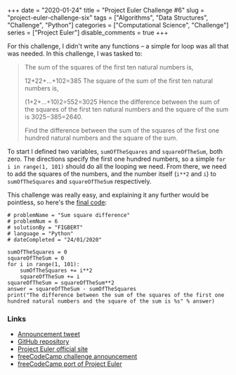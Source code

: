 +++ 
date = "2020-01-24"
title = "Project Euler Challenge #6"
slug = "project-euler-challenge-six" 
tags = ["Algorithms", "Data Structures", "Challenge", "Python"]
categories = ["Computational Science", "Challenge"]
series = ["Project Euler"]
disable_comments = true
+++

For this challenge, I didn't write any functions – a simple for loop was all that was needed. In this challenge, I was 
tasked to:

> The sum of the squares of the first ten natural numbers is,
>
> 12+22+...+102=385
> The square of the sum of the first ten natural numbers is,
>
> (1+2+...+10)2=552=3025
> Hence the difference between the sum of the squares of the first ten natural numbers and the square of the sum is
> 3025−385=2640.
>
> Find the difference between the sum of the squares of the first one hundred natural numbers and the square of the sum.

To start I defined two variables, `sumOfTheSquares` and `squareOfTheSum`, both zero. The directions specify the first 
one hundred numbers, so a simple `for i in range(1, 101)` should do all the looping we need. From there, we need to add 
the squares of the numbers, and the number itself (`i**2` and `i`) to `sumOfTheSquares` and `squareOfTheSum` 
respectively.

This challenge was really easy, and explaining it any further would be pointless, so here's the [final code][code]:
```python3
# problemName = "Sum square difference"
# problemNum = 6
# solutionBy = "FIGBERT"
# language = "Python"
# dateCompleted = "24/01/2020"

sumOfTheSquares = 0
squareOfTheSum = 0
for i in range(1, 101):
    sumOfTheSquares += i**2
    squareOfTheSum += i
squareOfTheSum = squareOfTheSum**2
answer = squareOfTheSum - sumOfTheSquares
print("The difference between the sum of the squares of the first one hundred natural numbers and the square of the sum is %s" % answer)
```

### Links
* [Announcement tweet][1]
* [GitHub repository][2]
* [Project Euler official site][3]
* [freeCodeCamp challenge announcement][4]
* [freeCodeCamp port of Project Euler][5]

[code]: https://github.com/therealFIGBERT/ProjectEuler100/blob/master/problem003.py
[1]: https://twitter.com/therealFIGBERT/status/1219155513855733761
[2]: https://github.com/therealFIGBERT/ProjectEuler100
[3]: https://projecteuler.net/
[4]: https://www.freecodecamp.org/news/projecteuler100-coding-challenge-competitive-programming/
[5]: https://www.freecodecamp.org/learn/coding-interview-prep/project-euler/